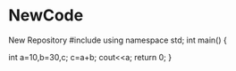 # NewCode
New Repository
#include<iostream>
using namespace std;
int main()
{

int a=10,b=30,c;
c=a+b;
cout<<a;
return 0;
}
